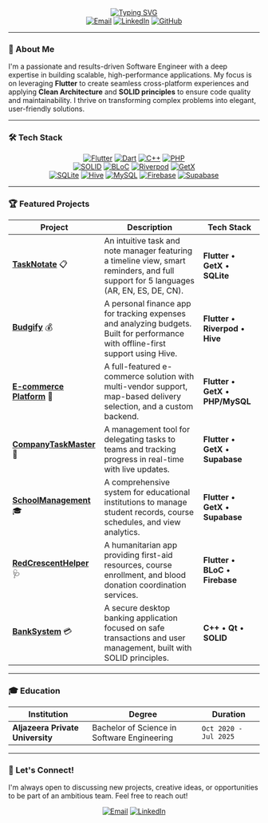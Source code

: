 <div align="center">
  <a href="https://git.io/typing-svg"><img src="https://readme-typing-svg.demolab.com?font=Fira+Code&size=35&pause=1000&color=3390FF¢er=true&vCenter=true&width=500&lines=Welcome+to+my+Profile!+👋;I'm+a+Full-Stack+Developer;A+Flutter+Expert;...and+a+Problem+Solver!" alt="Typing SVG" /></a>
</div>

<div align="center">
  <a href="mailto:sonsabdulkareem@gmail.com" target="_blank"><img src="https://img.shields.io/badge/Email-D14836?style=for-the-badge&logo=gmail&logoColor=white" alt="Email"></a>
  <a href="https://www.linkedin.com/in/mohammed-abdullkareem-02a965330" target="_blank"><img src="https://img.shields.io/badge/LinkedIn-0077B5?style=for-the-badge&logo=linkedin&logoColor=white" alt="LinkedIn"></a>
  <a href="https://github.com/MegoABKM" target="_blank"><img src="https://img.shields.io/badge/GitHub-181717?style=for-the-badge&logo=github&logoColor=white" alt="GitHub"></a>
</div>

---

### 👋 About Me

I'm a passionate and results-driven Software Engineer with a deep expertise in building scalable, high-performance applications. My focus is on leveraging **Flutter** to create seamless cross-platform experiences and applying **Clean Architecture** and **SOLID principles** to ensure code quality and maintainability. I thrive on transforming complex problems into elegant, user-friendly solutions.

---

### 🛠️ Tech Stack

<p align="center">
  <!-- Core Technologies -->
  <a href="https://flutter.dev" target="_blank"><img src="https://img.shields.io/badge/Flutter-02569B?style=for-the-badge&logo=flutter&logoColor=white" alt="Flutter"></a>
  <a href="https://dart.dev" target="_blank"><img src="https://img.shields.io/badge/Dart-0175C2?style=for-the-badge&logo=dart&logoColor=white" alt="Dart"></a>
  <a href="https://isocpp.org/" target="_blank"><img src="https://img.shields.io/badge/C++-00599C?style=for-the-badge&logo=cplusplus&logoColor=white" alt="C++"></a>
  <a href="https://www.php.net" target="_blank"><img src="https://img.shields.io/badge/PHP-777BB4?style=for-the-badge&logo=php&logoColor=white" alt="PHP"></a>
  <br>
  <!-- Architecture & State Management -->
  <a href="https://en.wikipedia.org/wiki/SOLID" target="_blank"><img src="https://img.shields.io/badge/SOLID-FF6D00?style=for-the-badge&logo=codeigniter&logoColor=white" alt="SOLID"></a>
  <a href="https://bloclibrary.dev" target="_blank"><img src="https://img.shields.io/badge/BLoC-02569B?style=for-the-badge&logo=flutter&logoColor=white" alt="BLoC"></a>
  <a href="https://riverpod.dev/" target="_blank"><img src="https://img.shields.io/badge/Riverpod-4A98E8?style=for-the-badge&logo=riverpod&logoColor=white" alt="Riverpod"></a>
  <a href="https://pub.dev/packages/get" target="_blank"><img src="https://img.shields.io/badge/GetX-6DB33F?style=for-the-badge&logo=flutter&logoColor=white" alt="GetX"></a>
  <br>
  <!-- Databases & Backend -->
  <a href="https://pub.dev/packages/sqflite" target="_blank"><img src="https://img.shields.io/badge/SQLite-003B57?style=for-the-badge&logo=sqlite&logoColor=white" alt="SQLite"></a>
  <a href="https://pub.dev/packages/hive" target="_blank"><img src="https://img.shields.io/badge/Hive-FFC107?style=for-the-badge&logo=hive&logoColor=black" alt="Hive"></a>
  <a href="https://www.mysql.com/" target="_blank"><img src="https://img.shields.io/badge/MySQL-4479A1?style=for-the-badge&logo=mysql&logoColor=white" alt="MySQL"></a>
  <a href="https://firebase.google.com/" target="_blank"><img src="https://img.shields.io/badge/Firebase-FFCA28?style=for-the-badge&logo=firebase&logoColor=black" alt="Firebase"></a>
  <a href="https://supabase.io" target="_blank"><img src="https://img.shields.io/badge/Supabase-3FCF8E?style=for-the-badge&logo=supabase&logoColor=white" alt="Supabase"></a>
</p>

---

### 🏆 Featured Projects

| Project | Description | Tech Stack |
|---|---|---|
| **[TaskNotate](https://github.com/MegoABKM/TaskNotate)** 📋 | An intuitive task and note manager featuring a timeline view, smart reminders, and full support for 5 languages (AR, EN, ES, DE, CN). | **Flutter** • **GetX** • **SQLite** |
| **[Budgify](https://github.com/MegoABKM/Budgify)** 💰 | A personal finance app for tracking expenses and analyzing budgets. Built for performance with offline-first support using Hive. | **Flutter** • **Riverpod** • **Hive** |
| **[E-commerce Platform](https://github.com/MegoABKM/E-commerce)** 🛒 | A full-featured e-commerce solution with multi-vendor support, map-based delivery selection, and a custom backend. | **Flutter** • **GetX** • **PHP/MySQL** |
| **[CompanyTaskMaster](https://github.com/MegoABKM/CompanyTaskMaster)** 🏢 | A management tool for delegating tasks to teams and tracking progress in real-time with live updates. | **Flutter** • **GetX** • **Supabase** |
| **[SchoolManagement](https://github.com/MegoABKM/SchoolManagement)** 🎓 | A comprehensive system for educational institutions to manage student records, course schedules, and view analytics. | **Flutter** • **GetX** • **Supabase** |
| **[RedCrescentHelper](https://github.com/MegoABKM/RedCrescentHelper)** 🩺 | A humanitarian app providing first-aid resources, course enrollment, and blood donation coordination services. | **Flutter** • **BLoC** • **Firebase** |
| **[BankSystem](https://github.com/MegoABKM/BankSystem)** 💳 | A secure desktop banking application focused on safe transactions and user management, built with SOLID principles. | **C++** • **Qt** • **SOLID** |

---

### 🎓 Education

| Institution | Degree | Duration |
|---|---|---|
| **Aljazeera Private University** | Bachelor of Science in Software Engineering | `Oct 2020 - Jul 2025` |

---

### 🤝 Let's Connect!

I'm always open to discussing new projects, creative ideas, or opportunities to be part of an ambitious team. Feel free to reach out!

<div align="center">
  <a href="mailto:sonsabdulkareem@gmail.com" target="_blank"><img src="https://img.shields.io/badge/Say%20Hello-D14836?style=for-the-badge&logo=gmail&logoColor=white" alt="Email"></a>
  <a href="https://www.linkedin.com/in/mohammed-abdullkareem-02a965330" target="_blank"><img src="https://img.shields.io/badge/Connect-0077B5?style=for-the-badge&logo=linkedin&logoColor=white" alt="LinkedIn"></a>
</div>
